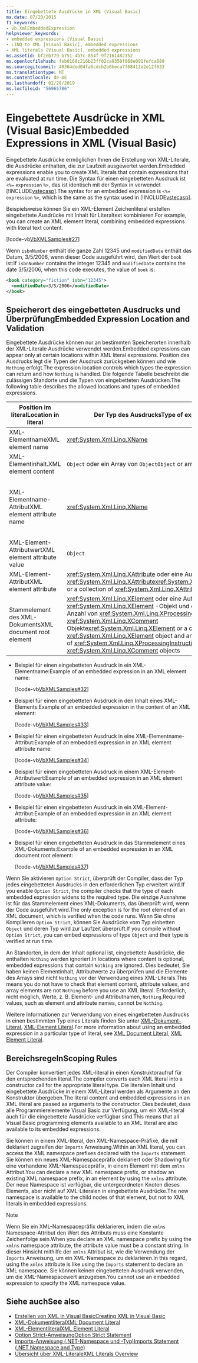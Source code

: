 ```yaml
---
title: Eingebettete Ausdrücke in XML (Visual Basic)
ms.date: 07/20/2015
f1_keywords:
- vb.XmlEmbeddedExpression
helpviewer_keywords:
- embedded expressions [Visual Basic]
- LINQ to XML [Visual Basic], embedded expressions
- XML literals [Visual Basic], embedded expressions
ms.assetid: bf2eb779-b751-4b7c-854f-9f2161482352
ms.openlocfilehash: feb0168c216b23ff02ca9350f868e091fefca689
ms.sourcegitcommit: 40364ded04fa6cdcb2b6beca7f68412e2e12f633
ms.translationtype: MT
ms.contentlocale: de-DE
ms.lasthandoff: 02/28/2019
ms.locfileid: "56965786"
---
```

# <a name="embedded-expressions-in-xml-visual-basic"></a><span data-ttu-id="5aca1-102">Eingebettete Ausdrücke in XML (Visual Basic)</span><span class="sxs-lookup"><span data-stu-id="5aca1-102">Embedded Expressions in XML (Visual Basic)</span></span>
<span data-ttu-id="5aca1-103">Eingebettete Ausdrücke ermöglichen Ihnen die Erstellung von XML-Literale, die Ausdrücke enthalten, die zur Laufzeit ausgewertet werden.</span><span class="sxs-lookup"><span data-stu-id="5aca1-103">Embedded expressions enable you to create XML literals that contain expressions that are evaluated at run time.</span></span> <span data-ttu-id="5aca1-104">Die Syntax für einen eingebetteten Ausdruck ist `<%=` `expression` `%>`, das ist identisch mit der Syntax in verwendet [!INCLUDE[vstecasp](~/includes/vstecasp-md.md)].</span><span class="sxs-lookup"><span data-stu-id="5aca1-104">The syntax for an embedded expression is `<%=` `expression` `%>`, which is the same as the syntax used in [!INCLUDE[vstecasp](~/includes/vstecasp-md.md)].</span></span>  
  
 <span data-ttu-id="5aca1-105">Beispielsweise können Sie ein XML-Element Zeichenliteral erstellen eingebettete Ausdrücke mit Inhalt für Literaltext kombinieren.</span><span class="sxs-lookup"><span data-stu-id="5aca1-105">For example, you can create an XML element literal, combining embedded expressions with literal text content.</span></span>  
  
 [!code-vb[VbXMLSamples#27](~/samples/snippets/visualbasic/VS_Snippets_VBCSharp/VbXMLSamples/VB/XMLSamples13.vb#27)]  
  
 <span data-ttu-id="5aca1-106">Wenn `isbnNumber` enthält die ganze Zahl 12345 und `modifiedDate` enthält das Datum, 3/5/2006, wenn dieser Code ausgeführt wird, den Wert der `book` ist:</span><span class="sxs-lookup"><span data-stu-id="5aca1-106">If `isbnNumber` contains the integer 12345 and `modifiedDate` contains the date 3/5/2006, when this code executes, the value of `book` is:</span></span>  
  
```xml  
<book category="fiction" isbn="12345">  
  <modifiedDate>3/5/2006</modifiedDate>  
</book>  
```  
  
## <a name="embedded-expression-location-and-validation"></a><span data-ttu-id="5aca1-107">Speicherort des eingebetteten Ausdrucks und Überprüfung</span><span class="sxs-lookup"><span data-stu-id="5aca1-107">Embedded Expression Location and Validation</span></span>  
 <span data-ttu-id="5aca1-108">Eingebettete Ausdrücke können nur an bestimmten Speicherorten innerhalb der XML-Literale Ausdrücke verwendet werden.</span><span class="sxs-lookup"><span data-stu-id="5aca1-108">Embedded expressions can appear only at certain locations within XML literal expressions.</span></span> <span data-ttu-id="5aca1-109">Position des Ausdrucks legt die Typen der Ausdruck zurückgeben können und wie `Nothing` erfolgt.</span><span class="sxs-lookup"><span data-stu-id="5aca1-109">The expression location controls which types the expression can return and how `Nothing` is handled.</span></span> <span data-ttu-id="5aca1-110">Die folgende Tabelle beschreibt die zulässigen Standorte und die Typen von eingebetteten Ausdrücken.</span><span class="sxs-lookup"><span data-stu-id="5aca1-110">The following table describes the allowed locations and types of embedded expressions.</span></span>  
  
|<span data-ttu-id="5aca1-111">Position im literal</span><span class="sxs-lookup"><span data-stu-id="5aca1-111">Location in literal</span></span>|<span data-ttu-id="5aca1-112">Der Typ des Ausdrucks</span><span class="sxs-lookup"><span data-stu-id="5aca1-112">Type of expression</span></span>|<span data-ttu-id="5aca1-113">Behandlung von `Nothing`</span><span class="sxs-lookup"><span data-stu-id="5aca1-113">Handling of `Nothing`</span></span>|  
|---|---|---|  
|<span data-ttu-id="5aca1-114">XML-Elementname</span><span class="sxs-lookup"><span data-stu-id="5aca1-114">XML element name</span></span>|<xref:System.Xml.Linq.XName>|<span data-ttu-id="5aca1-115">Fehler</span><span class="sxs-lookup"><span data-stu-id="5aca1-115">Error</span></span>|  
|<span data-ttu-id="5aca1-116">XML-Elementinhalt.</span><span class="sxs-lookup"><span data-stu-id="5aca1-116">XML element content</span></span>|<span data-ttu-id="5aca1-117">`Object` oder ein Array von `Object`</span><span class="sxs-lookup"><span data-stu-id="5aca1-117">`Object` or array of `Object`</span></span>|<span data-ttu-id="5aca1-118">Ignoriert</span><span class="sxs-lookup"><span data-stu-id="5aca1-118">Ignored</span></span>|  
|<span data-ttu-id="5aca1-119">XML-Elementname-Attribut</span><span class="sxs-lookup"><span data-stu-id="5aca1-119">XML element attribute name</span></span>|<xref:System.Xml.Linq.XName>|<span data-ttu-id="5aca1-120">Fehler, es sei denn, der den Wert des Attributs auch ist `Nothing`</span><span class="sxs-lookup"><span data-stu-id="5aca1-120">Error, unless the attribute value is also `Nothing`</span></span>|  
|<span data-ttu-id="5aca1-121">XML-Element-Attributwert</span><span class="sxs-lookup"><span data-stu-id="5aca1-121">XML element attribute value</span></span>|`Object`|<span data-ttu-id="5aca1-122">Attributdeklaration ignoriert</span><span class="sxs-lookup"><span data-stu-id="5aca1-122">Attribute declaration ignored</span></span>|  
|<span data-ttu-id="5aca1-123">XML-Element-Attribut</span><span class="sxs-lookup"><span data-stu-id="5aca1-123">XML element attribute</span></span>|<span data-ttu-id="5aca1-124"><xref:System.Xml.Linq.XAttribute> oder eine Auflistung von <xref:System.Xml.Linq.XAttribute></span><span class="sxs-lookup"><span data-stu-id="5aca1-124"><xref:System.Xml.Linq.XAttribute> or a collection of <xref:System.Xml.Linq.XAttribute></span></span>|<span data-ttu-id="5aca1-125">Ignoriert</span><span class="sxs-lookup"><span data-stu-id="5aca1-125">Ignored</span></span>|  
|<span data-ttu-id="5aca1-126">Stammelement des XML-Dokuments</span><span class="sxs-lookup"><span data-stu-id="5aca1-126">XML document root element</span></span>|<span data-ttu-id="5aca1-127"><xref:System.Xml.Linq.XElement> oder eine Auflistung von einem <xref:System.Xml.Linq.XElement> -Objekt und eine beliebige Anzahl von <xref:System.Xml.Linq.XProcessingInstruction> und <xref:System.Xml.Linq.XComment> Objekte</span><span class="sxs-lookup"><span data-stu-id="5aca1-127"><xref:System.Xml.Linq.XElement> or a collection of one <xref:System.Xml.Linq.XElement> object and an arbitrary number of <xref:System.Xml.Linq.XProcessingInstruction> and <xref:System.Xml.Linq.XComment> objects</span></span>|<span data-ttu-id="5aca1-128">Ignoriert</span><span class="sxs-lookup"><span data-stu-id="5aca1-128">Ignored</span></span>|  
  
-   <span data-ttu-id="5aca1-129">Beispiel für einen eingebetteten Ausdruck in ein XML-Elementname:</span><span class="sxs-lookup"><span data-stu-id="5aca1-129">Example of an embedded expression in an XML element name:</span></span>  
  
     [!code-vb[VbXMLSamples#32](~/samples/snippets/visualbasic/VS_Snippets_VBCSharp/VbXMLSamples/VB/XMLSamples13.vb#32)]  
  
-   <span data-ttu-id="5aca1-130">Beispiel für einen eingebetteten Ausdruck in den Inhalt eines XML-Elements:</span><span class="sxs-lookup"><span data-stu-id="5aca1-130">Example of an embedded expression in the content of an XML element:</span></span>  
  
     [!code-vb[VbXMLSamples#33](~/samples/snippets/visualbasic/VS_Snippets_VBCSharp/VbXMLSamples/VB/XMLSamples13.vb#33)]  
  
-   <span data-ttu-id="5aca1-131">Beispiel für einen eingebetteten Ausdruck in eine XML-Elementname-Attribut:</span><span class="sxs-lookup"><span data-stu-id="5aca1-131">Example of an embedded expression in an XML element attribute name:</span></span>  
  
     [!code-vb[VbXMLSamples#34](~/samples/snippets/visualbasic/VS_Snippets_VBCSharp/VbXMLSamples/VB/XMLSamples13.vb#34)]  
  
-   <span data-ttu-id="5aca1-132">Beispiel für einen eingebetteten Ausdruck in einem XML-Element-Attributwert:</span><span class="sxs-lookup"><span data-stu-id="5aca1-132">Example of an embedded expression in an XML element attribute value:</span></span>  
  
     [!code-vb[VbXMLSamples#35](~/samples/snippets/visualbasic/VS_Snippets_VBCSharp/VbXMLSamples/VB/XMLSamples13.vb#35)]  
  
-   <span data-ttu-id="5aca1-133">Beispiel für einen eingebetteten Ausdruck in ein XML-Element-Attribut:</span><span class="sxs-lookup"><span data-stu-id="5aca1-133">Example of an embedded expression in an XML element attribute:</span></span>  
  
     [!code-vb[VbXMLSamples#36](~/samples/snippets/visualbasic/VS_Snippets_VBCSharp/VbXMLSamples/VB/XMLSamples13.vb#36)]  
  
-   <span data-ttu-id="5aca1-134">Beispiel für einen eingebetteten Ausdruck in das Stammelement eines XML-Dokuments:</span><span class="sxs-lookup"><span data-stu-id="5aca1-134">Example of an embedded expression in an XML document root element:</span></span>  
  
     [!code-vb[VbXMLSamples#37](~/samples/snippets/visualbasic/VS_Snippets_VBCSharp/VbXMLSamples/VB/XMLSamples13.vb#37)]  
  
 <span data-ttu-id="5aca1-135">Wenn Sie aktivieren `Option Strict`, überprüft der Compiler, dass der Typ jedes eingebetteten Ausdrucks in den erforderlichen Typ erweitert wird.</span><span class="sxs-lookup"><span data-stu-id="5aca1-135">If you enable `Option Strict`, the compiler checks that the type of each embedded expression widens to the required type.</span></span> <span data-ttu-id="5aca1-136">Die einzige Ausnahme ist für das Stammelement eines XML-Dokuments, das überprüft wird, wenn der Code ausgeführt wird.</span><span class="sxs-lookup"><span data-stu-id="5aca1-136">The only exception is for the root element of an XML document, which is verified when the code runs.</span></span> <span data-ttu-id="5aca1-137">Wenn Sie ohne Kompilieren `Option Strict`, können Sie Ausdrücke vom Typ einbetten `Object` und deren Typ wird zur Laufzeit überprüft.</span><span class="sxs-lookup"><span data-stu-id="5aca1-137">If you compile without `Option Strict`, you can embed expressions of type `Object` and their type is verified at run time.</span></span>  
  
 <span data-ttu-id="5aca1-138">An Standorten, in dem der Inhalt optional ist, eingebettete Ausdrücke, die enthalten `Nothing` werden ignoriert.</span><span class="sxs-lookup"><span data-stu-id="5aca1-138">In locations where content is optional, embedded expressions that contain `Nothing` are ignored.</span></span> <span data-ttu-id="5aca1-139">Dies bedeutet, Sie haben keinen Elementinhalt, Attributwerte zu überprüfen und die Elemente des Arrays sind nicht `Nothing` vor der Verwendung eines XML-Literals.</span><span class="sxs-lookup"><span data-stu-id="5aca1-139">This means you do not have to check that element content, attribute values, and array elements are not `Nothing` before you use an XML literal.</span></span> <span data-ttu-id="5aca1-140">Erforderlich, nicht möglich, Werte, z. B. Element- und Attributnamen, `Nothing`.</span><span class="sxs-lookup"><span data-stu-id="5aca1-140">Required values, such as element and attribute names, cannot be `Nothing`.</span></span>  
  
 <span data-ttu-id="5aca1-141">Weitere Informationen zur Verwendung von eines eingebetteten Ausdrucks in einen bestimmten Typ eines Literals finden Sie unter [XML-Dokument-Literal](../../../../visual-basic/language-reference/xml-literals/xml-document-literal.md), [XML-Element Literal](../../../../visual-basic/language-reference/xml-literals/xml-element-literal.md).</span><span class="sxs-lookup"><span data-stu-id="5aca1-141">For more information about using an embedded expression in a particular type of literal, see [XML Document Literal](../../../../visual-basic/language-reference/xml-literals/xml-document-literal.md), [XML Element Literal](../../../../visual-basic/language-reference/xml-literals/xml-element-literal.md).</span></span>  
  
## <a name="scoping-rules"></a><span data-ttu-id="5aca1-142">Bereichsregeln</span><span class="sxs-lookup"><span data-stu-id="5aca1-142">Scoping Rules</span></span>  
 <span data-ttu-id="5aca1-143">Der Compiler konvertiert jedes XML-literal in einen Konstruktoraufruf für den entsprechenden literal.</span><span class="sxs-lookup"><span data-stu-id="5aca1-143">The compiler converts each XML literal into a constructor call for the appropriate literal type.</span></span> <span data-ttu-id="5aca1-144">Die literalen Inhalt und eingebettete Ausdrücke in einem XML-Literal werden als Argumente an den Konstruktor übergeben.</span><span class="sxs-lookup"><span data-stu-id="5aca1-144">The literal content and embedded expressions in an XML literal are passed as arguments to the constructor.</span></span> <span data-ttu-id="5aca1-145">Dies bedeutet, dass alle Programmierelemente Visual Basic zur Verfügung, um ein XML-literal auch für die eingebettete Ausdrücke verfügbar sind.</span><span class="sxs-lookup"><span data-stu-id="5aca1-145">This means that all Visual Basic programming elements available to an XML literal are also available to its embedded expressions.</span></span>  
  
 <span data-ttu-id="5aca1-146">Sie können in einem XML-literal, den XML-Namespace-Präfixe, die mit deklariert zugreifen der `Imports` Anweisung.</span><span class="sxs-lookup"><span data-stu-id="5aca1-146">Within an XML literal, you can access the XML namespace prefixes declared with the `Imports` statement.</span></span> <span data-ttu-id="5aca1-147">Sie können ein neues XML-Namespacepräfix deklariert oder Shadowing für eine vorhandene XML-Namespacepräfix, in einem Element mit dem `xmlns` Attribut.</span><span class="sxs-lookup"><span data-stu-id="5aca1-147">You can declare a new XML namespace prefix, or shadow an existing XML namespace prefix, in an element by using the `xmlns` attribute.</span></span> <span data-ttu-id="5aca1-148">Der neue Namespace ist verfügbar, die untergeordneten Knoten dieses Elements, aber nicht auf XML-Literalen in eingebettete Ausdrücke.</span><span class="sxs-lookup"><span data-stu-id="5aca1-148">The new namespace is available to the child nodes of that element, but not to XML literals in embedded expressions.</span></span>  
  
> [!NOTE]
>  <span data-ttu-id="5aca1-149">Wenn Sie ein XML-Namespacepräfix deklarieren, indem die `xmlns` Namespace-Attribut den Wert des Attributs muss eine Konstante Zeichenfolge sein.</span><span class="sxs-lookup"><span data-stu-id="5aca1-149">When you declare an XML namespace prefix by using the `xmlns` namespace attribute, the attribute value must be a constant string.</span></span> <span data-ttu-id="5aca1-150">In dieser Hinsicht mithilfe der `xmlns` Attribut ist, wie die Verwendung der `Imports` Anweisung, um ein XML-Namespace zu deklarieren.</span><span class="sxs-lookup"><span data-stu-id="5aca1-150">In this regard, using the `xmlns` attribute is like using the `Imports` statement to declare an XML namespace.</span></span> <span data-ttu-id="5aca1-151">Sie können keinen eingebetteten Ausdruck verwenden, um die XML-Namespacewert anzugeben.</span><span class="sxs-lookup"><span data-stu-id="5aca1-151">You cannot use an embedded expression to specify the XML namespace value.</span></span>  
  
## <a name="see-also"></a><span data-ttu-id="5aca1-152">Siehe auch</span><span class="sxs-lookup"><span data-stu-id="5aca1-152">See also</span></span>
- [<span data-ttu-id="5aca1-153">Erstellen von XML in Visual Basic</span><span class="sxs-lookup"><span data-stu-id="5aca1-153">Creating XML in Visual Basic</span></span>](../../../../visual-basic/programming-guide/language-features/xml/creating-xml.md)
- [<span data-ttu-id="5aca1-154">XML-Dokumentliteral</span><span class="sxs-lookup"><span data-stu-id="5aca1-154">XML Document Literal</span></span>](../../../../visual-basic/language-reference/xml-literals/xml-document-literal.md)
- [<span data-ttu-id="5aca1-155">XML-Elementliteral</span><span class="sxs-lookup"><span data-stu-id="5aca1-155">XML Element Literal</span></span>](../../../../visual-basic/language-reference/xml-literals/xml-element-literal.md)
- [<span data-ttu-id="5aca1-156">Option Strict-Anweisung</span><span class="sxs-lookup"><span data-stu-id="5aca1-156">Option Strict Statement</span></span>](../../../../visual-basic/language-reference/statements/option-strict-statement.md)
- [<span data-ttu-id="5aca1-157">Imports-Anweisung (.NET-Namespace und -Typ)</span><span class="sxs-lookup"><span data-stu-id="5aca1-157">Imports Statement (.NET Namespace and Type)</span></span>](../../../../visual-basic/language-reference/statements/imports-statement-net-namespace-and-type.md)
- [<span data-ttu-id="5aca1-158">Übersicht über XML-Literale</span><span class="sxs-lookup"><span data-stu-id="5aca1-158">XML Literals Overview</span></span>](../../../../visual-basic/programming-guide/language-features/xml/xml-literals-overview.md)
